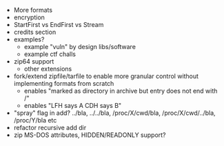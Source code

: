 * More formats
* encryption
* StartFirst vs EndFirst vs Stream
* credits section
* examples?
	* example "vuln" by design libs/software
	* example ctf challs
* zip64 support
	* other extensions
* fork/extend zipfile/tarfile to enable more granular control without implementing formats from scratch
	* enables "marked as directory in archive but entry does not end with /"
	* enables "LFH says A CDH says B"
* "spray" flag in add? ../bla, ../../bla, /proc/X/cwd/bla, /proc/X/cwd/../bla, /proc/Y/bla etc
* refactor recursive add dir
* zip MS-DOS attributes, HIDDEN/READONLY support?
